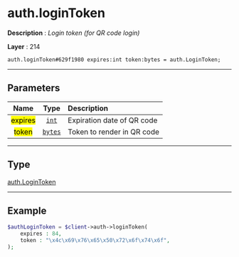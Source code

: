 # auth.loginToken

**Description** : *Login token \(for QR code login\)*

**Layer** : 214

```tl
auth.loginToken#629f1980 expires:int token:bytes = auth.LoginToken;
```

---

## Parameters

| Name | Type | Description |
| :---: | :---: | :--- |
| <mark>expires</mark> | [`int`](type/int) | Expiration date of QR code |
| <mark>token</mark> | [`bytes`](type/bytes) | Token to render in QR code |

---

## Type

[auth.LoginToken](type/auth.LoginToken)

---

## Example

```php
$authLoginToken = $client->auth->loginToken(
	expires : 84,
	token : "\x4c\x69\x76\x65\x50\x72\x6f\x74\x6f",
);
```